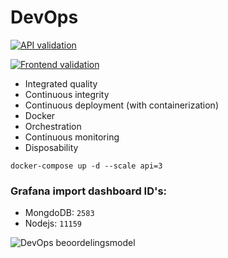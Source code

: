 # DevOps
[![API validation](https://github.com/avans-devops/devops-workshops-ferrannl/actions/workflows/api.yml/badge.svg)](https://github.com/avans-devops/devops-workshops-ferrannl/actions/workflows/api.yml)

[![Frontend validation](https://github.com/avans-devops/devops-workshops-ferrannl/actions/workflows/frontend.yml/badge.svg)](https://github.com/avans-devops/devops-workshops-ferrannl/actions/workflows/frontend.yml)

* Integrated quality
* Continuous integrity
* Continuous deployment (with containerization)
* Docker
* Orchestration
* Continuous monitoring
* Disposability 

``` docker-compose up -d --scale api=3 ```

### Grafana import dashboard ID's:
- MongdoDB: `2583`
- Nodejs: `11159`



![DevOps beoordelingsmodel](https://user-images.githubusercontent.com/37398317/113864667-769af280-97ab-11eb-8f15-b209366a02fe.png)
